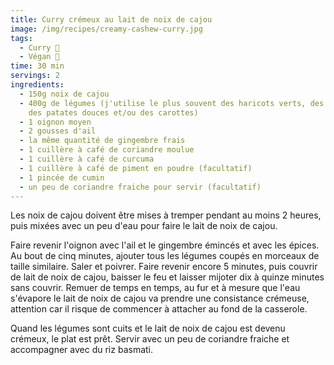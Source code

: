 ```yaml
---
title: Curry crémeux au lait de noix de cajou
image: /img/recipes/creamy-cashew-curry.jpg
tags:
  - Curry 🍲
  - Végan 🌱
time: 30 min
servings: 2
ingredients:
  - 150g noix de cajou
  - 400g de légumes (j'utilise le plus souvent des haricots verts, des poivrons,
    des patates douces et/ou des carottes)
  - 1 oignon moyen
  - 2 gousses d'ail
  - la même quantité de gingembre frais
  - 1 cuillère à café de coriandre moulue
  - 1 cuillère à café de curcuma
  - 1 cuillère à café de piment en poudre (facultatif)
  - 1 pincée de cumin
  - un peu de coriandre fraiche pour servir (facultatif)
---
```

Les noix de cajou doivent être mises à tremper pendant au moins 2 heures, puis mixées avec un peu d'eau pour faire le lait de noix de cajou.

Faire revenir l'oignon avec l'ail et le gingembre émincés et avec les épices. Au bout de cinq minutes, ajouter tous les légumes coupés en morceaux de taille similaire. Saler et poivrer. Faire revenir encore 5 minutes, puis couvrir de lait de noix de cajou, baisser le feu et laisser mijoter dix à quinze minutes sans couvrir. Remuer de temps en temps, au fur et à mesure que l'eau s'évapore le lait de noix de cajou va prendre une consistance crémeuse, attention car il risque de commencer à attacher au fond de la casserole.

Quand les légumes sont cuits et le lait de noix de cajou est devenu crémeux, le plat est prêt. Servir avec un peu de coriandre fraiche et accompagner avec du riz basmati.
